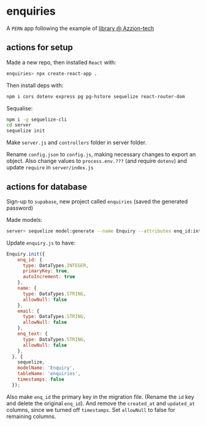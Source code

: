 # enquiries

A `PERN` app following the example of [library @ Azzion-tech](https://www.youtube.com/watch?v=fBcqjYfVCdY)

## actions for setup

Made a new repo, then installed `React` with:

```bash
enquiries> npx create-react-app .
```

Then install deps with:
```bash
npm i cors dotenv express pg pg-hstore sequelize react-router-dom
```

Sequalise:

```bash
npm i -g sequelize-cli
cd server
sequelize init
```

Make `server.js` and `controllers` folder in server folder.

Rename `config.json` to `config.js`, making necessary changes to export an object. Also change values to `process.env.???` (and require `dotenv`) and update `require` in `server/index.js`

## actions for database

Sign-up to `supabase`, new project called `enquiries` (saved the generated password)

Made models:

```bash
server> sequelize model:generate --name Enquiry --attributes enq_id:integer,name:string,email:string,enq_text:string
```

Update `enquiry.js` to have:

```js
Enquiry.init({
    enq_id: {
      type: DataTypes.INTEGER,
      primaryKey: true,
      autoIncrement: true
    },
    name: {
      type: DataTypes.STRING,
      allowNull: false
    },
    email: {
      type: DataTypes.STRING,
      allowNull: false
    },
    enq_text: {
      type: DataTypes.STRING,
      allowNull: false
    },
  }, {
    sequelize,
    modelName: 'Enquiry',
    tableName: 'enquiries',
    timestamps: false
  });
```

Also make `enq_id` the primary key in the migration file. (Rename the `id` key and delete the original `enq_id`). And remove the `created_at` and `updated_at` columns, since we turned off `timestamps`. Set `allowNull` to false for remaining columns.